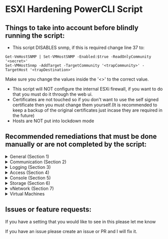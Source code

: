 # ESXI Hardening PowerCLI Script

## Things to take into account before blindly running the script:

 - This script DISABLES snmp, if this is required change line 37 to:
 ```
Get-VmHostSNMP | Set-VMHostSNMP -Enabled:$true -ReadOnlyCommunity '<secret>'
Set-VMHostSnmp -AddTarget -TargetCommunity '<trapCommunity>' -TargetHost '<trapDestination>'
 ```
 Make sure you change the values inside the '<>' to the correct value.
 - This script will NOT configure the internal ESXi firewall, if you want to do that you must do it through the web ui.
 - Certificates are not touched so if you don't want to use the self signed certificate then you must change them yourself.(It is recommended to keep a backup of the original certificates just incase they are required in the future)
 - Hosts are NOT put into lockdown mode

## Recommended remediations that must be done manually or are not completed by the script:
<details>
<summary>General (Section 1)</summary>
<br>

### 1.1(L1) Ensure ESXi is properly patched - 
This should have a defined process in the environment and cannot be automated by this script.

### 1.3 (L1) Ensure no unauthorized kernel modules are loaded on the host
By default ESXi hosts do not permit the loading of kernel modules but this can be overridden - if you suspect unauthorized modules are being used, audit the kernel for any unsigned modules.

</details>

<details>
<summary>Communication (Section 2)</summary>
<br>

### 2.2(L1) Ensure the ESXi host firewall is configured to restrict access to services running on the host.
This cannot be automated - If you want to use the internal ESXi firewall do this thorugh the web client.

### 2.4(L2) Ensure default self-signed certificate for ESXi communication is not used
To change the Cert replace the self signed certificate with your own, it is recommended to rename the current certificates and keep them just incase you need them in the future.

### 2.7(L1) Ensure expired and revoked SSL certificates are removed from the ESXi server

### 2.8(L1) Ensure vSphere Authentication Proxy is used when adding hosts to active directory
This must be done through the web ui.

To properly set the vSphere Authentication Proxy from Web Client directly:
1. Select the host
2. Click on Configure then expand System, select Authentication Services.
3. Click on Join Domain
4. Select Using Proxy Server radio button.
5. Provide proxy server IP address.

To properly set the vSphere Authentication Proxy via Host Profiles:
1. In the vSphere Web Client go to Home in the menu.
2. Click on Policies and Profiles followed by Host Profiles.
3. Choose the appropriate host profile
4. Select Configure followed by Edit Host Profile... then expand Security and Services followed by Security Settings, then Authentication configuration.
5. Select Active Directory configuration.
6. Set the JoinDomain Method is configured to Use vSphere Authentication Proxy to add the host to the domain.
7. Click on Save.

</details>

<details>
<summary>Logging (Section 3)</summary>
<br>

### 3.1(L1) Ensure a centralised location is configured to collect ESXi host core dumps
Configure remote Dump Collector Server
```
esxcli system coredump network set -v [VMK#] -i [DUMP_SERVER] -o [PORT]
```

Enable remote Dump Collector
```
esxcli system coredump network set -e true
```

### 3.3(L1) Ensure remote logging is configured for ESXi hosts
To configure remote logging properly, perform the following from the vSphere web client:
1. Select the host
2. Click Configure then expand System then select Advanced System Settings.
3. Select Edit then enter Syslog.global.logHost in the filter.
4. Set the Syslog.global.logHost to the hostname or IP address of the central log server.
5. Click OK.

or

PowerCli:
```
Get-VMHost | Foreach { Set-AdvancedSetting -VMHost $_ -Name Syslog.global.logHost -Value "<NewLocation>" }
```
Make sure you change the '<NewLocation>'.

</details>

<details>
<summary>Access (Section 4)</summary>
<br>

### 4.1(L1) Ensure a non-root user account exists for local admin access
To create one or more named user accounts (local ESXi user accounts), perform the following using the vSphere client (not the vSphere web client) for each ESXi host:
1. Connect directly to the ESXi host using the vSphere Client.
2. Login as root.
3. Select Manage, then select the Security & Users tab.
4. Select Users then click Add user to add a new user.
5. Once added now select the Host, then select Actions followed by Permissions. 
6. Assign the Administrator role to the user.

### 4.6(L1) Ensure Active Directory is used for local user authentication
To use AD for local user authentication, perform the following from the vSphere Web Client:
1. Select the host
2. Click on Configure then expand System.
3. Select Authentication Services.
4. Click Join Domain followed by the appropriate domain and credentials.
5. Click OK

Or

PowerCLI:
```
Get-VMHost HOST1 | Get-VMHostAuthentication | Set-VMHostAuthentication -Domain domain.local -User Administrator -Password Passw0rd -JoinDomain
```

### 4.7(L1) Ensure only authorized users and groups belong to the esxAdminsGroup group
To remove unauthorized users and groups belonging to esxAdminsGroup, perform the following steps after coordination between vSphere admins and Active Directory admins:
1. Verify the setting of the esxAdminsGroup attribute.
2. View the list of members for that Microsoft Active Directory group.
3. Remove all unauthorized users and groups from that group.

If full admin access for the AD ESX admins group is not desired, you can disable this behavior using the advanced host setting:
*"Config.HostAgent.plugins.hostsvc.esxAdminsGroupAutoAdd"*

### 4.8(L1) Ensure the Exception users list is properly configured
To correct the membership of the Exception Users list, perform the following in the vSphere Web Client:
1. Select the host.
2. Click on Configure then expand System and select Security Profile.
3. Select Edit next to Lockdown Mode.
4. Click on Exception Users.
5. Add or delete users as appropriate.
6. Click OK.

</details>

<details>
<summary>Console (Section 5)</summary>
<br>

### 5.5/5.6(L1 & L2) Ensure Normal/Strict Lockdown mode is enabled
To enable lockdown mode, perform the following from the vSphere web client:
1. From the vSphere Web Client, select the host.
2. Select Configure then expand System and select Security Profile.
3. Across from Lockdown Mode click on Edit.
4. Click the radio button for Normal or Strict.
5. Click OK.

### 5.7(L2) Ensure the SSH authorized_keys file is empty
This isn't done by the script as you should be using SSH keys in a secure environment.
To remove all keys from the authorized_keys file, perform the following:
1. Logon to the ESXi shell as root or another admin user. SSH may need to be enabled first
2. Edit the /etc/ssh/keys-root/authorized_keys file.
3. Remove all keys from the file and save the file.

### 5.10(L1) Ensure DCUI has a trusted users list for lockdown mode
To set a trusted users list for DCUI, perform the following from the vSphere web client:
1. From the vSphere Web Client, select the host.
2. Click Configure then expand System.
3. Select Advanced System Settings then click Edit.
4. Enter DCUI.Access in the filter.
5. Set the DCUI.Access attribute is set to a comma-separated list of the users who are allowed to override lockdown mode.

### 5.11(L2) Ensure contents of exposed configuration files have not been modified.
In a secure environment data integrity should be monitored and authorised people should have access to the required systems through an RBAC system. 

Host profiles could be used to track configuration changes on hosts but they do not track everything.

</details>

<details>
<summary>Storage (Section 6)</summary>
<br>

### 6.1(L1) Ensure bidirectional CHAP authentication for iSCSI traffic is enabled
To enable bidirectional CHAP authentication for iSCSI traffic, perform the following:
1. From the vSphere Web Client, select the host.
2. Click Configure then expand Storage.
3. Select Storage Adapters then select the iSCSI Adapter.
4. Under Properties click on Edit next to Authentication.
5. Next to Authentication Method select Use bidirectional CHAP from the dropdown.
6. Specify the outgoing CHAP name.
    • Make sure that the name you specify matches the name configured on the storage side.
        o To set the CHAP name to the iSCSI adapter name, select "Use initiator name".
        o To set the CHAP name to anything other than the iSCSI initiator name, deselect "Use initiator name" and type a name in the Name text box.
7. Enter an outgoing CHAP secret to be used as part of authentication. Use the same secret as your storage side secret.
8. Specify incoming CHAP credentials. Make sure your outgoing and incoming secrets do not match.
9. Click OK.
10. Click the second to last symbol labeled Rescan Adapter.

### 6.2(L2) Ensure the uniqueness of CHAP authentication secrets for iSCSI traffic
To change the values of CHAP secrets so they are unique, perform the following:
1. From the vSphere Web Client, select the host.
2. Click Configure then expand Storage.
3. Select Storage Adapters then select the iSCSI Adapter.
4. Under Properties click on Edit next to Authentication.
5. Next to Authentication Method specify the authentication method from the dropdown.
    o None
    o Use unidirectional CHAP if required by target
    o Use unidirectional CHAP unless prohibited by target
    o Use unidirectional CHAP
    o Use bidirectional CHAP
6. Specify the outgoing CHAP name.
    • Make sure that the name you specify matches the name configured on the storage side.
        o To set the CHAP name to the iSCSI adapter name, select "Use initiator name".
        o To set the CHAP name to anything other than the iSCSI initiator name, deselect "Use initiator name" and type a name in the Name text box.
7. Enter an outgoing CHAP secret to be used as part of authentication. Use the same secret as your storage side secret.
8. If configuring with bidirectional CHAP, specify incoming CHAP credentials.
    • Make sure your outgoing and incoming secrets do not match.
9. Click OK.
10. Click the second to last symbol labeled Rescan Adapter

### 6.3(L1) Ensure SAN Resources are segregated properly
SAN's should have restictive zoning to prevent misconfigurations that can occur.

</details>

<details>
<summary>vNetwork (Section 7)</summary>
<br>

### 7.4(L1) Ensure port groups are not configured to the value of the native LAN
To stop using the native VLAN ID for port groups, perform the following:
1. From the vSphere Web Client, select the host.
2. Click Configure then expand Networking.
3. Select Virtual switches.
4. Expand the Standard vSwitch.
5. View the topology diagram of the switch, which shows the various port groups
associated with that switch.
6. For each port group on the vSwitch, verify and record the VLAN IDs used.
7. If a VLAN ID change is needed, click the name of the port group in the topology
diagram of the virtual switch.
8. Click the Edit settings option.
9. In the Properties section, enter an appropriate name in the Network label field.
10. In the VLAN ID dropdown select or type a new VLAN.
11. Click OK

### 7.5(L1) Ensure port groups are not configured to VLAN values reserved by upstream physical switches
To change the VLAN values for port groups to non-reserved values, perform the following:

1. From the vSphere Web Client, select the host.
2. Click Configure then expand Networking.
3. Select Virtual switches.
4. Expand the Standard vSwitch.
5. View the topology diagram of the switch, which shows the various port groups
associated with that switch.
6. For each port group on the vSwitch, verify and record the VLAN IDs used.
Page 111
7. If a VLAN ID change is needed, click the name of the port group in the topology
diagram of the virtual switch.
8. Click the Edit settings option.
9. In the Properties section, enter an appropriate name in the Network label field.
10. In the VLAN ID dropdown select or type a new VLAN.
11. Click OK.

### 7.6 (L1) Ensure port groups are not configured to VLAN 4095 and 0 except for Virtual Guest Tagging (VGT)
To set port groups to values other than 4095 and 0 unless VGT is required, perform the following:

1. From the vSphere Web Client, select the host.
2. Click Configure then expand Networking.
3. Select Virtual switches.
4. Expand the Standard vSwitch.
5. View the topology diagram of the switch, which shows the various port groups
associated with that switch.
Page 113
6. For each port group on the vSwitch, verify and record the VLAN IDs used.
7. If a VLAN ID change is needed, click the name of the port group in the topology
diagram of the virtual switch.
8. Click the Edit settings option.
9. In the Properties section, enter an appropriate name in the Network label field.
10. In the VLAN ID dropdown select or type a new VLAN.
11. Click OK

### 7.7 (L1) Ensure Virtual Distributed Switch Netflow traffic is sent to an authorized collector
Using the vSphere Web Client:

1. Go to the Networking section of vCenter
2. After selecting each individual switch you will need to perform the following.
3. Go to Configure then expand Settings.
4. Click on Netflow.
5. Click on Edit.
6. Enter the Collector IP address and Collector port as required.
7. Click OK.

</details>

<details><summary>Virtual Machines</summary>

### 8.2.3 (L1) Ensure unnecessary parallel ports are disconnected
The VM must be powered off in order to remove a parallel device.
From the vSphere Client select the Virtual Machine right click and go to Edit Settings. Select the parallel device and click remove then OK. 

### 8.2.4 (L1) Ensure unnecessary serial ports are disconnected
The VM must be powered off in order to remove a parallel device.
From the vSphere Client select the Virtual Machine right click and go to Edit Settings. Select the serial device and click remove then OK. 

### 8.3.1 (L1) Ensure unnecessary or superfluous functions inside VMs are disabled
To disable unneeded functions, perform whichever of the following steps are applicable:

1. Disable unused services in the operating system.
2. Disconnect unused physical devices, such as CD/DVD drives, floppy drives, and
USB adaptors.
3. Turn off any screen savers.
4. If using a Linux, BSD, or Solaris guest operating system, do not run the X
Windows system unless it is necessary

### 8.3.2 (L1) Ensure use of the VM console is limited
To properly limit use of the VM console, perform the following steps:

1. From within vCenter select Menu go to Administration then Roles.
2. Create a custom role then choose the pencil icon to edit the new role.
3. Give the appropriate permissions.
4. View the usage and privileges as required.
5. Remove any default Admin or Power User roles then assign the new custom roles as needed.

### 8.3.3 (L1) Ensure secure protocols are used for virtual serial port access
To configure all virtual serial ports to use secure protocols, change any protocols that are not secure to one of the following:
- ssl - the equivalent of TCP+SSL
- tcp+ssl - SSL over TCP over IPv4 or IPv6
- tcp4+ssl - SSL over TCP over IPv4
- tcp6+ssl - SSL over TCP over IPv6
- telnets - telnet over SSL over TCP

### 8.3.4 (L1) Ensure standard processes are used for VM deployment
Create documentation and a standard process for the method for VM deployment. If utilizing templates in VMware create the templates, document the process for using them as well as keeping them up-to-date, then ensure the process is followed accordingly through periodic review.


### 8.4.1 (L1) Ensure access to VMs through the dvfilter network APIs is configured correctly
To edit a powered-down virtual machine's .vmx file, first remove it from vCenter Server's inventory. Manual additions to the .vmx file from ESXi will be overwritten by any registered entries stored in the vCenter Server database. Make a backup copy of the .vmx file. If the edit breaks the virtual machine, it can be rolled back to the original version of the file.

Open the vSphere/VMware Infrastructure (VI) Client and log in with appropriate credentials. If connecting to vCenter Server, click on the desired host. Click the Configuration tab. Click Storage. Right-click on the appropriate datastore and click Browse Datastore. Navigate to the folder named after the virtual machine, and locate the .vmx file. Right-click the .vmx file and click Remove from inventory.

Temporarily disable Lockdown Mode and enable the ESXi Shell via the vSphere Client. Open the vSphere/VMware Infrastructure (VI) Client and log in with appropriate credentials. If connecting to vCenter Server, click on the desired host. Click the Configuration tab. Click Software, Security Profile, Services, Properties, ESXi Shell, and Options, respectively. Start the ESXi Shell service, where/as required. As root, log in to the ESXi host and locate the VM's vmx file.

```
find / | grep vmx
```

Add the following to the VM's vmx file.

ethernet0.filter1.name = dv-filter1

Where "ethernet0" is the network adaptor interface of the virtual machine that is to be protected, "filter1" is the number of the filter that is being used, and "dv-filter1" is the name of the particular data path kernel module that is protecting the VM.

Re-enable Lockdown Mode on the host.

Re-register the VM with the vCenter Server. Open the vSphere/VMware Infrastructure (VI) Client and log in with appropriate credentials. If connecting to vCenter Server, click on the desired host. Click the Configuration tab. Click Storage. Right-click on the appropriate datastore and click Browse Datastore. Navigate to the folder named after the virtual machine, and locate the .vmx file. Right-click the .vmx file and click Add to inventory. The Add to Inventory wizard opens. Continue to follow the wizard to add the virtual machine. 


### 8.5.1 (L2) Ensure VM limits are configured correctly
To configure VM limits correctly, do all of the following that are applicable:
1. Use shares or reservations to guarantee resources to critical VMs.
2. Use limits to constrain resource consumption by VMs that have a greater risk of being exploited or attacked, or that run applications that are known to have the potential to greatly consume resources.
3. Use resource pools to guarantee resources to a common group of critical VMs

</details>

## Issues or feature requests:
 If you have a setting that you would like to see in this please let me know

 If you have an issue please create an issue or PR and I will fix it.

